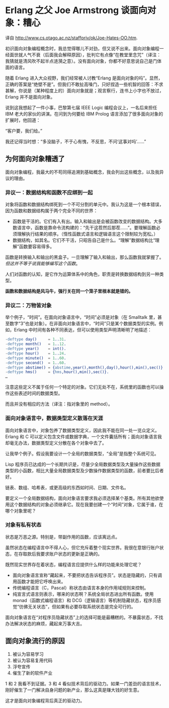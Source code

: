 # Erlang 之父 Joe Armstrong 谈面向对象：糟心


译自 <http://www.cs.otago.ac.nz/staffpriv/ok/Joe-Hates-OO.htm>.

初识面向对象编程概念时，我总觉得哪儿不对劲，但又说不出来。面向对象编程一经面世就人气不衰（后面我会解释原因），批判它有点像“在教堂里念咒”（译注：我猜就是清风吹不起半点涟漪之意）。没有面向对象，你都不好意思说自己是门体面的语言。

随着 Erlang 进入大众视野，我们经常被人讨教“Erlang 是面向对象的吗”。显然，正确的答案是“绝壁不是”。但我们不敢扯高嗓门，只好捏造一些机智的回答：不求甚解，你说是（某种程度上的）面向对象就是；观言察行，连书上小字也不放过，Erlang 并不是面向对象。

说到这我想起了一件小事，巴黎第七届 IEEE Logic 编程会议上，一名后来担任 IBM 老大的家伙的讲演。在问到为何要给 IBM Prolog 语言添加了很多面向对象的扩展时，他回道：

“客户要，我们给。”

我还记得当时想：“多没脑子，不于心有愧，不反思，不问‘这事对吗’……”

## 为何面向对象糟透了

面向对象编程，我最大的不苟同得追溯到基础概念，我会列出这些概念，以及我异议的理由。

### 异议一：数据结构和函数不应绑到一起

对象将函数和数据结构绑死到一个不可分割的单元中。我认为这是一个根本错误，因为函数和数据结构属于两个完全不同的世界：

- 函数是干活的。它们有入有出。输入和输出是会被函数改变的数据结构。大多数语言中，函数是靠命令流构建的：“先干这茬然后那茬……”。要理解函数必须理解执行结果的顺序。（惰性函数式语言和逻辑语言这个限制较为宽松。）
- 数据结构，如其名。它们不干活，只昭告自己是什么。“理解”数据结构比“理解”函数要容易得多。

函数是转换输入和输出的黑盒子。一旦理解了输入和输出，那么函数我就掌握了。*但这并不等于说我能够编写这个函数*。

人们对函数的认知，是它作为运算体系中的角色，职责是转换数据结构到另一种类型。

**函数和数据结构是风马牛，强行关在同一个笼子里根本就是错的。**

### 异议二：万物皆对象

举个例子，“时间”。在面向对象语言中，“时间”必须是对象（在 Smalltalk 里，甚至数字“3”也是对象）。在非面向对象语言中，“时间”只是某个数据类型的实例。例如，Erlang 中时间有各种不同表达，但可以使用类型声明清晰明了地描述：

```erlang
-deftype day()     = 1..31.
-deftype month()   = 1..12.
-deftype year()    = int().
-deftype hour()    = 1..24.
-deftype minute()  = 1..60.
-deftype second()  = 1..60.
-deftype abstime() = {abstime,year(),month(),day(),hour(),min(),sec()}.
-deftype hms()     = {hms,hour(),min(),sec()}.
…
```

注意这些定义不属于任何一个特定的对象。它们无处不在，系统里的函数也可以操作这些表述时间的数据类型。

而且并没有相应的方法（译注：指对象里的 method）。

### 面向对象语言中，数据类型定义散落在天涯

面向对象语言中，对象包养了数据类型定义，因此我不能在同一处一览众定义。Erlang 和 C 可以定义包含文件或数据字典，一个文件囊括所有；面向对象语言我却毫无办法，数据类型定义分散在各个对象中去了。

让我举个例子。假设我要设计一个全局的数据类型，“全局”是指整个系统可见。

Lisp 程序员已达成的一个长期共识是，尽量少全局数据类型及大量操作这些数据类型的小函数，相比大量全局数据类型及少数操作数据类型的函数，前者要比后者好。

链表、数组、哈希表，或更高级的东西如时间、日期、文件名。

要定义一个全局数据结构，面向对象语言要求我必须选择某个基类。所有其他欲使用这个数据结构的对象必须继承它。现在我要创建一个“时间”对象，它属于谁，在哪个对象里呢？

### 对象有私有状态

状态是万恶之源。特别是，带副作用的函数，应该离远点。

虽然状态在编程语言中不得人心，但它充斥着整个现实世界。我很在意银行账户状态，在存取款后我要求账户状态的更新是正确的。

既然现实世界存在着状态，编程语言应提供什么样的功能来处理它呢？

- 面向对象语言宣称“藏起来，不要把状态告诉程序员”。状态是隐藏的，只有调用函数才能把它呼唤出来。
- 传统编程语言（C，Pascal）称状态由语言本身的作用域规则来控制。
- 纯宣言式语言则表示，哪来的状态啊？系统全局状态进出所有函数。使用 monad（函数式编程语言）和 DCG（逻辑语言）等机制隐藏状态，程序员感觉“彷佛无关状态”，但如果有必要存取系统状态是完全可行的。

面向对象语言在“对程序员隐藏状态”上的选择可能是最糟糕的。不暴露状态，不找办法解决状态的麻烦，藏起来万事大吉。

## 面向对象流行的原因

1. 被认为容易学习
2. 被认为容易复用代码
3. 浮夸宣传
4. 催生了新的软件产业

1 和 2 我看不到证据。3 和 4 看似技术背后的驱动力。如果一门差劲的语言技术，刚好催生了一门解决自身问题的新产业，那么这真是赚大钱的好生意。

这才是面向对象编程背后真正的驱动力。


